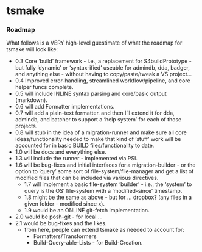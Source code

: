 # tsmake

### Roadmap
What follows is a VERY high-level guestimate of what the roadmap for tsmake will look like: 
- 0.3 Core ‘build’ framework - i.e., a replacement for S4buildPrototype - but fully ‘dynamic’ or ‘syntax-ified’ useable for admindb, dda, badger, and anything else - without having to copy/paste/tweak a VS project…
- 0.4 Improved error-handling, streamlined workflow/pipeline, and core helper funcs complete.
- 0.5 will include INLINE syntax parsing and core/basic output (markdown).
- 0.6 will add Formatter implementations.
- 0.7 will add a plain-text formatter. and then I’ll extend it for dda, admindb, and batcher to support a ‘help system’ for each of those projects.
- 0.8 will stub in the idea of a migration-runner and make sure all core ideas/functionality needed to make that kind of ‘stuff’ work will be accounted for in basic BUILD files/functionality to date.
- 1.0 will be docs and everything else.
- 1.3 will include the runner - implemented via PSI.
- 1.6 will be bug-fixes and initial interfaces for a migration-builder - or the option to ‘query’ some sort of file-system/file-manager and get a list of modified files that can be included via various directives.
    - 1.7 will implement a basic file-system ‘builder’ - i.e., the ‘system’ to query is the OS’ file-system with a ‘modified-since’ timestamp.
    - 1.8 might be the same as above - but for … dropbox? (any files in a given folder - modified since x).
    - 1.9 would be an ONLINE git-fetch implementation.
- 2.0 would be posh-git - for local …
- 2.1 would be bug-fixes and the likes.
    - from here, people can extend tsmake as needed to account for:
        - Formatters/Transformers
        - Build-Query-able-Lists - for Build-Creation.